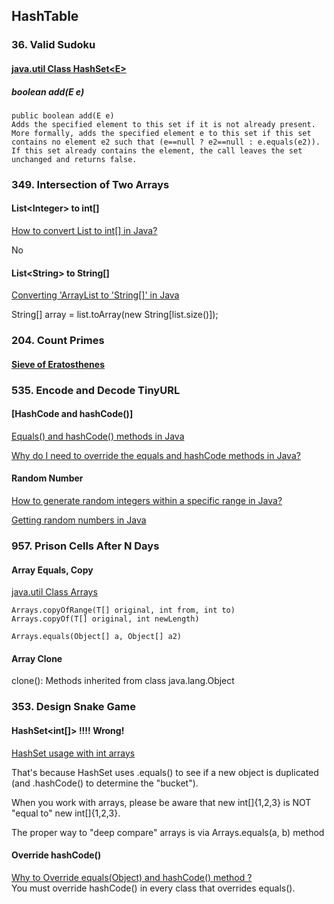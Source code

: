 ## HashTable

### 36. Valid Sudoku
#### [java.util Class HashSet\<E\>](https://docs.oracle.com/javase/7/docs/api/java/util/HashSet.html)  
##### boolean add(E e)
```
public boolean add(E e)
Adds the specified element to this set if it is not already present. 
More formally, adds the specified element e to this set if this set contains no element e2 such that (e==null ? e2==null : e.equals(e2)). 
If this set already contains the element, the call leaves the set unchanged and returns false.
```

### 349. Intersection of Two Arrays
#### List\<Integer\> to int[]
[How to convert List<Integer> to int[] in Java?](https://stackoverflow.com/questions/960431/how-to-convert-listinteger-to-int-in-java)   

No
  
#### List\<String\> to String[]
[Converting 'ArrayList<String> to 'String[]' in Java](https://stackoverflow.com/questions/4042434/converting-arrayliststring-to-string-in-java)   
 
 String[] array = list.toArray(new String[list.size()]);


### 204. Count Primes
#### [Sieve of Eratosthenes](https://en.wikipedia.org/wiki/Sieve_of_Eratosthenes)   


### 535. Encode and Decode TinyURL
#### [HashCode and hashCode()]
[Equals() and hashCode() methods in Java](https://www.geeksforgeeks.org/equals-hashcode-methods-java/)    

[Why do I need to override the equals and hashCode methods in Java?](https://stackoverflow.com/questions/2265503/why-do-i-need-to-override-the-equals-and-hashcode-methods-in-java)  

#### Random Number
[How to generate random integers within a specific range in Java?](https://stackoverflow.com/questions/363681/how-to-generate-random-integers-within-a-specific-range-in-java)    

[Getting random numbers in Java](https://stackoverflow.com/questions/5887709/getting-random-numbers-in-java)    


### 957. Prison Cells After N Days
#### Array Equals, Copy
[java.util Class Arrays](https://docs.oracle.com/javase/7/docs/api/java/util/Arrays.html) 
```
Arrays.copyOfRange(T[] original, int from, int to)
Arrays.copyOf(T[] original, int newLength)

Arrays.equals(Object[] a, Object[] a2)

```  



#### Array Clone
clone(): Methods inherited from class java.lang.Object


### 353. Design Snake Game
#### HashSet<int[]> !!!! Wrong!
[HashSet usage with int arrays](https://stackoverflow.com/questions/28344312/hashset-usage-with-int-arrays)   

That's because HashSet uses .equals() to see if a new object is duplicated (and .hashCode() to determine the "bucket").

When you work with arrays, please be aware that new int[]{1,2,3} is NOT "equal to" new int[]{1,2,3}.

The proper way to "deep compare" arrays is via Arrays.equals(a, b) method


#### Override hashCode()
[Why to Override equals(Object) and hashCode() method ?](https://www.geeksforgeeks.org/override-equalsobject-hashcode-method/)   
You must override hashCode() in every class that overrides equals(). 

 

